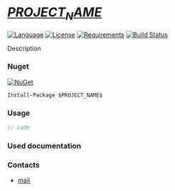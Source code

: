 # [$PROJECT_NAME$](https://github.com/HavenDV/$PROJECT_NAME$/) 

[![Language](https://img.shields.io/badge/language-C%23-blue.svg?style=flat-square)](https://github.com/HavenDV/$PROJECT_NAME$/search?l=C%23&o=desc&s=&type=Code) 
[![License](https://img.shields.io/github/license/HavenDV/$PROJECT_NAME$.svg?label=License&maxAge=86400)](LICENSE.md) 
[![Requirements](https://img.shields.io/badge/Requirements-.NET%20Standard%202.0-blue.svg)](https://github.com/dotnet/standard/blob/master/docs/versions/netstandard2.0.md)
[![Build Status](https://github.com/HavenDV/$PROJECT_NAME$/workflows/.NET/badge.svg?branch=master)](https://github.com/HavenDV/$PROJECT_NAME$/actions?query=workflow%3A%22.NET%22)

Description

### Nuget

[![NuGet](https://img.shields.io/nuget/dt/$PROJECT_NAME$.svg?style=flat-square&label=$PROJECT_NAME$)](https://www.nuget.org/packages/$PROJECT_NAME$/)

```
Install-Package $PROJECT_NAME$
```

### Usage

```cs
// code
```

### Used documentation

### Contacts
* [mail](mailto:havendv@gmail.com)
